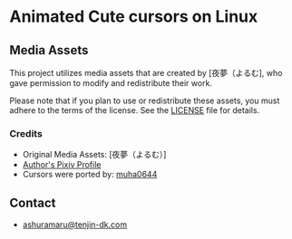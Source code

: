 # Animated Cute cursors on Linux

## Media Assets

This project utilizes media assets that are created by [夜夢（よるむ], who gave permission to modify and redistribute their work.

Please note that if you plan to use or redistribute these assets, you must adhere to the terms of the license. See the [LICENSE](LICENSE) file for details.

### Credits

- Original Media Assets: [夜夢（よるむ）]
- [Author's Pixiv Profile](https://www.pixiv.net/en/users/345405)
- Cursors were ported by: [muha0644](https://www.pling.com/u/muha0644)
  
## Contact
- [ashuramaru@tenjin-dk.com](mailto:ashuramaru@tenjin-dk.com)
